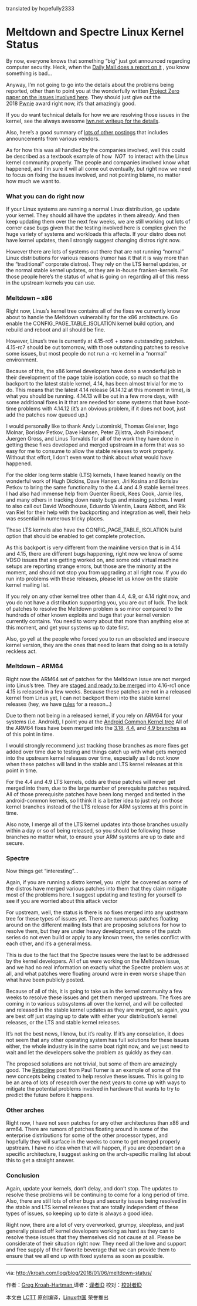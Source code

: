 translated by hopefully2333

Meltdown and Spectre Linux Kernel Status
============================================================


By now, everyone knows that something “big” just got announced regarding computer security. Heck, when the [Daily Mail does a report on it][1] , you know something is bad…

Anyway, I’m not going to go into the details about the problems being reported, other than to point you at the wonderfully written [Project Zero paper on the issues involved here][2]. They should just give out the 2018 [Pwnie][3] award right now, it’s that amazingly good.

If you do want technical details for how we are resolving those issues in the kernel, see the always awesome [lwn.net writeup for the details][4].

Also, here’s a good summary of [lots of other postings][5] that includes announcements from various vendors.

As for how this was all handled by the companies involved, well this could be described as a textbook example of how  _NOT_  to interact with the Linux kernel community properly. The people and companies involved know what happened, and I’m sure it will all come out eventually, but right now we need to focus on fixing the issues involved, and not pointing blame, no matter how much we want to.

### What you can do right now

If your Linux systems are running a normal Linux distribution, go update your kernel. They should all have the updates in them already. And then keep updating them over the next few weeks, we are still working out lots of corner case bugs given that the testing involved here is complex given the huge variety of systems and workloads this affects. If your distro does not have kernel updates, then I strongly suggest changing distros right now.

However there are lots of systems out there that are not running “normal” Linux distributions for various reasons (rumor has it that it is way more than the “traditional” corporate distros). They rely on the LTS kernel updates, or the normal stable kernel updates, or they are in-house franken-kernels. For those people here’s the status of what is going on regarding all of this mess in the upstream kernels you can use.

### Meltdown – x86

Right now, Linus’s kernel tree contains all of the fixes we currently know about to handle the Meltdown vulnerability for the x86 architecture. Go enable the CONFIG_PAGE_TABLE_ISOLATION kernel build option, and rebuild and reboot and all should be fine.

However, Linus’s tree is currently at 4.15-rc6 + some outstanding patches. 4.15-rc7 should be out tomorrow, with those outstanding patches to resolve some issues, but most people do not run a -rc kernel in a “normal” environment.

Because of this, the x86 kernel developers have done a wonderful job in their development of the page table isolation code, so much so that the backport to the latest stable kernel, 4.14, has been almost trivial for me to do. This means that the latest 4.14 release (4.14.12 at this moment in time), is what you should be running. 4.14.13 will be out in a few more days, with some additional fixes in it that are needed for some systems that have boot-time problems with 4.14.12 (it’s an obvious problem, if it does not boot, just add the patches now queued up.)

I would personally like to thank Andy Lutomirski, Thomas Gleixner, Ingo Molnar, Borislav Petkov, Dave Hansen, Peter Zijlstra, Josh Poimboeuf, Juergen Gross, and Linus Torvalds for all of the work they have done in getting these fixes developed and merged upstream in a form that was so easy for me to consume to allow the stable releases to work properly. Without that effort, I don’t even want to think about what would have happened.

For the older long term stable (LTS) kernels, I have leaned heavily on the wonderful work of Hugh Dickins, Dave Hansen, Jiri Kosina and Borislav Petkov to bring the same functionality to the 4.4 and 4.9 stable kernel trees. I had also had immense help from Guenter Roeck, Kees Cook, Jamie Iles, and many others in tracking down nasty bugs and missing patches. I want to also call out David Woodhouse, Eduardo Valentin, Laura Abbott, and Rik van Riel for their help with the backporting and integration as well, their help was essential in numerous tricky places.

These LTS kernels also have the CONFIG_PAGE_TABLE_ISOLATION build option that should be enabled to get complete protection.

As this backport is very different from the mainline version that is in 4.14 and 4.15, there are different bugs happening, right now we know of some VDSO issues that are getting worked on, and some odd virtual machine setups are reporting strange errors, but those are the minority at the moment, and should not stop you from upgrading at all right now. If you do run into problems with these releases, please let us know on the stable kernel mailing list.

If you rely on any other kernel tree other than 4.4, 4.9, or 4.14 right now, and you do not have a distribution supporting you, you are out of luck. The lack of patches to resolve the Meltdown problem is so minor compared to the hundreds of other known exploits and bugs that your kernel version currently contains. You need to worry about that more than anything else at this moment, and get your systems up to date first.

Also, go yell at the people who forced you to run an obsoleted and insecure kernel version, they are the ones that need to learn that doing so is a totally reckless act.

### Meltdown – ARM64

Right now the ARM64 set of patches for the Meltdown issue are not merged into Linus’s tree. They are [staged and ready to be merged][6] into 4.16-rc1 once 4.15 is released in a few weeks. Because these patches are not in a released kernel from Linus yet, I can not backport them into the stable kernel releases (hey, we have [rules][7] for a reason…)

Due to them not being in a released kernel, if you rely on ARM64 for your systems (i.e. Android), I point you at the [Android Common Kernel tree][8] All of the ARM64 fixes have been merged into the [3.18,][9] [4.4,][10] and [4.9 branches][11] as of this point in time.

I would strongly recommend just tracking those branches as more fixes get added over time due to testing and things catch up with what gets merged into the upstream kernel releases over time, especially as I do not know when these patches will land in the stable and LTS kernel releases at this point in time.

For the 4.4 and 4.9 LTS kernels, odds are these patches will never get merged into them, due to the large number of prerequisite patches required. All of those prerequisite patches have been long merged and tested in the android-common kernels, so I think it is a better idea to just rely on those kernel branches instead of the LTS release for ARM systems at this point in time.

Also note, I merge all of the LTS kernel updates into those branches usually within a day or so of being released, so you should be following those branches no matter what, to ensure your ARM systems are up to date and secure.

### Spectre

Now things get “interesting”…

Again, if you are running a distro kernel, you  _might_  be covered as some of the distros have merged various patches into them that they claim mitigate most of the problems here. I suggest updating and testing for yourself to see if you are worried about this attack vector

For upstream, well, the status is there is no fixes merged into any upstream tree for these types of issues yet. There are numerous patches floating around on the different mailing lists that are proposing solutions for how to resolve them, but they are under heavy development, some of the patch series do not even build or apply to any known trees, the series conflict with each other, and it’s a general mess.

This is due to the fact that the Spectre issues were the last to be addressed by the kernel developers. All of us were working on the Meltdown issue, and we had no real information on exactly what the Spectre problem was at all, and what patches were floating around were in even worse shape than what have been publicly posted.

Because of all of this, it is going to take us in the kernel community a few weeks to resolve these issues and get them merged upstream. The fixes are coming in to various subsystems all over the kernel, and will be collected and released in the stable kernel updates as they are merged, so again, you are best off just staying up to date with either your distribution’s kernel releases, or the LTS and stable kernel releases.

It’s not the best news, I know, but it’s reality. If it’s any consolation, it does not seem that any other operating system has full solutions for these issues either, the whole industry is in the same boat right now, and we just need to wait and let the developers solve the problem as quickly as they can.

The proposed solutions are not trivial, but some of them are amazingly good. The [Retpoline][12] post from Paul Turner is an example of some of the new concepts being created to help resolve these issues. This is going to be an area of lots of research over the next years to come up with ways to mitigate the potential problems involved in hardware that wants to try to predict the future before it happens.

### Other arches

Right now, I have not seen patches for any other architectures than x86 and arm64\. There are rumors of patches floating around in some of the enterprise distributions for some of the other processor types, and hopefully they will surface in the weeks to come to get merged properly upstream. I have no idea when that will happen, if you are dependant on a specific architecture, I suggest asking on the arch-specific mailing list about this to get a straight answer.

### Conclusion

Again, update your kernels, don’t delay, and don’t stop. The updates to resolve these problems will be continuing to come for a long period of time. Also, there are still lots of other bugs and security issues being resolved in the stable and LTS kernel releases that are totally independent of these types of issues, so keeping up to date is always a good idea.

Right now, there are a lot of very overworked, grumpy, sleepless, and just generally pissed off kernel developers working as hard as they can to resolve these issues that they themselves did not cause at all. Please be considerate of their situation right now. They need all the love and support and free supply of their favorite beverage that we can provide them to ensure that we all end up with fixed systems as soon as possible.

--------------------------------------------------------------------------------

via: http://kroah.com/log/blog/2018/01/06/meltdown-status/

作者：[Greg Kroah-Hartman ][a]
译者：[译者ID](https://github.com/译者ID)
校对：[校对者ID](https://github.com/校对者ID)

本文由 [LCTT](https://github.com/LCTT/TranslateProject) 原创编译，[Linux中国](https://linux.cn/) 荣誉推出

[a]:http://kroah.com
[1]:http://www.dailymail.co.uk/sciencetech/article-5238789/Intel-says-security-updates-fix-Meltdown-Spectre.html
[2]:https://googleprojectzero.blogspot.fr/2018/01/reading-privileged-memory-with-side.html
[3]:https://pwnies.com/
[4]:https://lwn.net/Articles/743265/
[5]:https://lwn.net/Articles/742999/
[6]:https://git.kernel.org/pub/scm/linux/kernel/git/arm64/linux.git/log/?h=kpti
[7]:https://www.kernel.org/doc/html/latest/process/stable-kernel-rules.html
[8]:https://android.googlesource.com/kernel/common/
[9]:https://android.googlesource.com/kernel/common/+/android-3.18
[10]:https://android.googlesource.com/kernel/common/+/android-4.4
[11]:https://android.googlesource.com/kernel/common/+/android-4.9
[12]:https://support.google.com/faqs/answer/7625886
